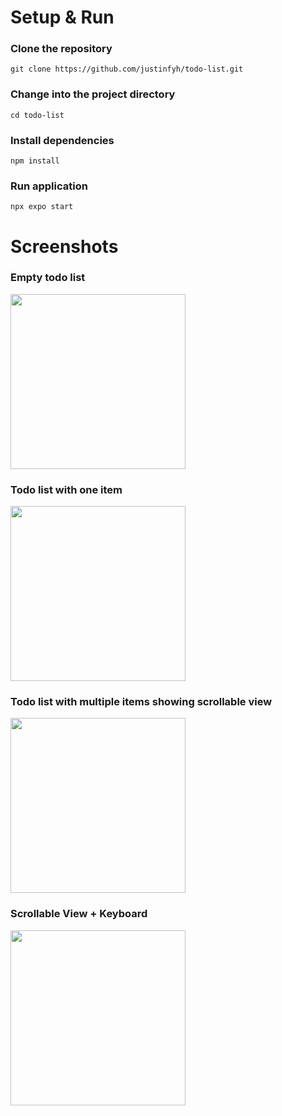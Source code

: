 # Setup & Run
### Clone the repository
```git clone https://github.com/justinfyh/todo-list.git```

### Change into the project directory
```cd todo-list```

### Install dependencies
```npm install```

### Run application
```npx expo start``` 

# Screenshots
### Empty todo list

<img src="https://github.com/justinfyh/todo-list/assets/100667353/726601cf-3a58-485a-bf0b-a26ffb13b967" width="280" />

### Todo list with one item

<img src="https://github.com/justinfyh/todo-list/assets/100667353/207deefb-0da2-46b5-9420-3c9e1c66bb2f" width="280" />

### Todo list with multiple items showing scrollable view

<img src="https://github.com/justinfyh/todo-list/assets/100667353/3e2eb586-685a-4917-ae25-543cd1327e6b" width="280" />

### Scrollable View + Keyboard 

<img src="https://github.com/justinfyh/todo-list/assets/100667353/5b0c8bd1-7800-4981-90ce-b14f5d882b9f" width="280" />



